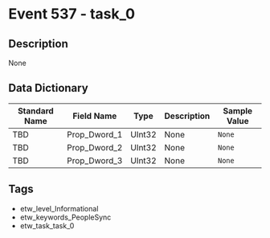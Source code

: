 # Event 537 - task_0

## Description
None

## Data Dictionary
|Standard Name|Field Name|Type|Description|Sample Value|
|---|---|---|---|---|
|TBD|Prop_Dword_1|UInt32|None|`None`|
|TBD|Prop_Dword_2|UInt32|None|`None`|
|TBD|Prop_Dword_3|UInt32|None|`None`|

## Tags
* etw_level_Informational
* etw_keywords_PeopleSync
* etw_task_task_0